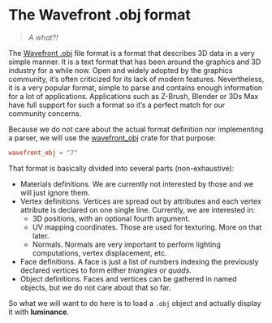 # The Wavefront .obj format

> _A what?!_

The [Wavefront .obj] file format is a format that describes 3D data in a very simple manner. It is
a text format that has been around the graphics and 3D industry for a while now. Open and widely
adopted by the graphics community, it’s often criticized for its lack of modern features.
Nevertheless, it is a very popular format, simple to parse and contains enough information for a lot
of applications. Applications such as Z-Brush, Blender or 3Ds Max have full support for such a
format so it’s a perfect match for our community concerns.

Because we do not care about the actual format definition nor implementing a parser, we will use the
[wavefront_obj] crate for that purpose:

```toml
wavefront_obj = "7"
```

That format is basically divided into several parts (non-exhaustive):

- Materials definitions. We are currently not interested by those and we will just ignore them.
- Vertex definitions. Vertices are spread out by attributes and each vertex attribute is declared
  on one single line. Currently, we are interested in:
  - 3D positions, with an optional fourth argument.
  - UV mapping coordinates. Those are used for texturing. More on that later.
  - Normals. Normals are very important to perform lighting computations, vertex displacement, etc.
- Face definitions. A face is just a list of numbers indexing the previously declared vertices to
  form either _triangles_ or _quads_.
- Object definitions. Faces and vertices can be gathered in named objects, but we do not care about
  that so far.

So what we will want to do here is to load a `.obj` object and actually display it with
**luminance**.

[luminance]: https://crates.io/crates/luminance
[luminance-derive]: https://crates.io/crates/luminance-derive
[`Vertex`]: https://docs.rs/luminance/latest/luminance/vertex/trait.Vertex.html
[`Semantics`]: https://docs.rs/luminance/latest/luminance/vertex/trait.Semantics.html
[`Tess`]: https://docs.rs/luminance/latest/luminance/tess/struct.Tess.html
[`TessBuilder`]: https://docs.rs/luminance/latest/luminance/tess/struct.TessBuilder.html
[`Mode`]: https://docs.rs/luminance/latest/luminance/tess/enum.Mode.html
[`Pipeline`]: https://docs.rs/luminance/latest/luminance/pipeline/struct.Pipeline.html
[`ShadingGate`]: https://docs.rs/luminance/latest/luminance/pipeline/struct.ShadingGate.html
[`ShadingGate::shade`]: https://docs.rs/luminance/latest/luminance/pipeline/struct.ShadingGate.html#method.shade
[`VertexShader`]: https://docs.rs/luminance/latest/luminance/shader/stage/enum.Type.html#variant.VertexShader
[`FragmentShader`]: https://docs.rs/luminance/latest/luminance/shader/stage/enum.Type.html#variant.FragmentShader
[`Program`]: https://docs.rs/luminance/latest/luminance/shader/program/struct.Program.html
[`RenderGate`]: https://docs.rs/luminance/latest/luminance/pipeline/struct.RenderGate.html
[`TessGate`]: https://docs.rs/luminance/latest/luminance/pipeline/struct.TessGate.html
[Wavefront .obj]: https://en.wikipedia.org/wiki/Wavefront_.obj_file
[wavefront_obj]: https://crates.io/crates/wavefront_obj
[cgmath]: https://crates.io/crates/cgmath
[linear algebra]: https://en.wikipedia.org/wiki/Linear_algebra
[shearing]: https://en.wikipedia.org/wiki/Shear_matrix
[normalized]: http://mathworld.wolfram.com/NormalizedVector.html
[right-handed system]: https://en.wikipedia.org/wiki/Right-hand_rule
[uniform interfaces]: https://docs.rs/luminance/latest/luminance/shader/program/trait.UniformInterface.html
[`Uniform`]: https://docs.rs/luminance/latest/luminance/shader/program/struct.Uniform.html
[`Uniform::update`]: https://docs.rs/luminance/latest/luminance/shader/program/struct.Uniform.html#method.update
[`UniformInterface`]: https://docs.rs/luminance/latest/luminance/shader/program/trait.UniformInterface.html
[contravariant]: https://en.wikipedia.org/wiki/Functor#Covariance_and_contravariance
[`ProgramInterface`]: https://docs.rs/luminance/latest/luminance/shader/program/struct.ProgramInterface.html
[`M44`]: https://docs.rs/luminance/latest/luminance/linear/type.M44.html
[Phong]: https://en.wikipedia.org/wiki/Phong_shading
[try-guard]: https://crates.io/crates/try-guard
